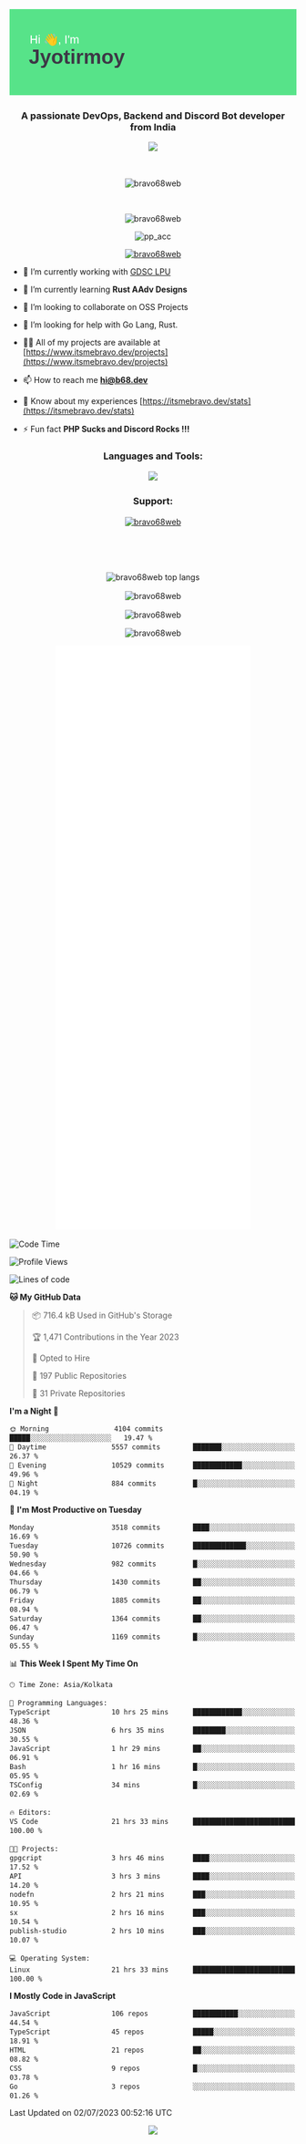 <p align="center"><img src="header.png"></p>
<h3 align="center">A passionate DevOps, Backend and Discord Bot developer from India</h3>

<p align="center"><a href="https://discord.com/users/457039372009865226"><img src="https://lanyard-profile-readme.vercel.app/api/457039372009865226"></a></p>
                           
<br>
<p align="center"> <img src="https://komarev.com/ghpvc/?username=bravo68web&label=Profile%20views&color=0e75b6&style=flat" alt="bravo68web" /> </p>
<br>


<p align="center"><img src="https://github-profile-trophy.vercel.app/?username=bravo68web&theme=discord&column=3&row=2" alt="bravo68web" /> </p>
<p align="center"><img src="https://osu-embed.b68dev.xyz/pp_acc" alt="pp_acc" /> </p>

<p align="center"> <a href="https://twitter.com/bravo68web" target="blank"><img src="https://img.shields.io/twitter/follow/bravo68web?logo=twitter&style=for-the-badge" alt="bravo68web" /></a> </p>

- 🔭 I’m currently working with [GDSC LPU](https://gdsclpu.live/)

- 🌱 I’m currently learning **Rust AAdv Designs**

- 👯 I’m looking to collaborate on OSS Projects

- 🤝 I’m looking for help with Go Lang, Rust.

- 👨‍💻 All of my projects are available at [https://www.itsmebravo.dev/projects](https://www.itsmebravo.dev/projects)

<!-- - 💬 Ask me about **DF Techs** -->

- 📫 How to reach me **hi@b68.dev**

- 📄 Know about my experiences [https://itsmebravo.dev/stats](https://itsmebravo.dev/stats)

- ⚡ Fun fact **PHP Sucks and Discord Rocks !!!**

<h3 align="center">Languages and Tools:</h3>
<p align="center"> 
<img src="https://skillicons.dev/icons?i=aws,bash,c,cs,cpp,cloudflare,css,dart,devto,discord,bots,docker,electron,ember,emotion,express,fastapi,figma,firebase,flask,gcp,git,github,githubactions,go,gitlab,graphql,heroku,html,ai,ipfs,js,jest,linux,md,mastodon,mongodb,neovim,netlify,nextjs,nginx,nodejs,postgres,postman,powershell,py,react,redis,regex,replit,rocket,rust,sqlite,mysql,stackoverflow,styledcomponents,supabase,sentry,solidity,svg,tailwind,tauri,twitter,ts,unity,v,vercel,vim,vite,wasm,webpack,workers&perline=8&theme=dark" />
</p>

<h3 align="center">Support:</h3>
<p align="center"><a href="https://www.buymeacoffee.com/bravo68web"> <img align="center" src="https://cdn.buymeacoffee.com/buttons/v2/default-yellow.png" height="50" width="210" alt="bravo68web" /></a></p><br><br>
<br>

<p align="center"> <img align="center" src="https://github-readme-stats-sync.vercel.app/api/top-langs?username=bravo68web&count_private=true&show_icons=true&theme=radical&border_radius=10&&langs_count=10&layout=compact" alt="bravo68web top langs" /></p>

<p align="center"> <img align="center" src="https://github-readme-stats-sync.vercel.app/api?username=bravo68web&count_private=true&show_icons=true&theme=radical&border_radius=10" alt="bravo68web" /></p>

<p align="center"> <img align="center" src="https://github-readme-streak-stats.herokuapp.com?user=bravo68web&theme=dracula&hide_border=true" alt="bravo68web" /></p>

<p align="center"> <img align="center" src="https://github-readme-stats-sync.vercel.app/api/wakatime?username=bravo68web&count_private=true&show_icons=true&theme=aura_dark&border_radius=10&&langs_count=10&layout=compact&range=last_7_days" alt="bravo68web" /></p>

<p align="center"><img src="https://raw.githubusercontent.com/BRAVO68WEB/BRAVO68WEB/master/github-metrics.svg"></p>

<!--START_SECTION:waka-->
![Code Time](http://img.shields.io/badge/Code%20Time-5%2C009%20hrs%2043%20mins-blue)

![Profile Views](http://img.shields.io/badge/Profile%20Views-9-blue)

![Lines of code](https://img.shields.io/badge/From%20Hello%20World%20I%27ve%20Written-62.1%20million%20lines%20of%20code-blue)

**🐱 My GitHub Data** 

> 📦 716.4 kB Used in GitHub's Storage 
 > 
> 🏆 1,471 Contributions in the Year 2023
 > 
> 💼 Opted to Hire
 > 
> 📜 197 Public Repositories 
 > 
> 🔑 31 Private Repositories 
 > 
**I'm a Night 🦉** 

```text
🌞 Morning                4104 commits        █████░░░░░░░░░░░░░░░░░░░░   19.47 % 
🌆 Daytime                5557 commits        ███████░░░░░░░░░░░░░░░░░░   26.37 % 
🌃 Evening                10529 commits       ████████████░░░░░░░░░░░░░   49.96 % 
🌙 Night                  884 commits         █░░░░░░░░░░░░░░░░░░░░░░░░   04.19 % 
```
📅 **I'm Most Productive on Tuesday** 

```text
Monday                   3518 commits        ████░░░░░░░░░░░░░░░░░░░░░   16.69 % 
Tuesday                  10726 commits       █████████████░░░░░░░░░░░░   50.90 % 
Wednesday                982 commits         █░░░░░░░░░░░░░░░░░░░░░░░░   04.66 % 
Thursday                 1430 commits        ██░░░░░░░░░░░░░░░░░░░░░░░   06.79 % 
Friday                   1885 commits        ██░░░░░░░░░░░░░░░░░░░░░░░   08.94 % 
Saturday                 1364 commits        ██░░░░░░░░░░░░░░░░░░░░░░░   06.47 % 
Sunday                   1169 commits        █░░░░░░░░░░░░░░░░░░░░░░░░   05.55 % 
```


📊 **This Week I Spent My Time On** 

```text
🕑︎ Time Zone: Asia/Kolkata

💬 Programming Languages: 
TypeScript               10 hrs 25 mins      ████████████░░░░░░░░░░░░░   48.36 % 
JSON                     6 hrs 35 mins       ████████░░░░░░░░░░░░░░░░░   30.55 % 
JavaScript               1 hr 29 mins        ██░░░░░░░░░░░░░░░░░░░░░░░   06.91 % 
Bash                     1 hr 16 mins        █░░░░░░░░░░░░░░░░░░░░░░░░   05.95 % 
TSConfig                 34 mins             █░░░░░░░░░░░░░░░░░░░░░░░░   02.69 % 

🔥 Editors: 
VS Code                  21 hrs 33 mins      █████████████████████████   100.00 % 

🐱‍💻 Projects: 
gpgcript                 3 hrs 46 mins       ████░░░░░░░░░░░░░░░░░░░░░   17.52 % 
API                      3 hrs 3 mins        ████░░░░░░░░░░░░░░░░░░░░░   14.20 % 
nodefn                   2 hrs 21 mins       ███░░░░░░░░░░░░░░░░░░░░░░   10.95 % 
sx                       2 hrs 16 mins       ███░░░░░░░░░░░░░░░░░░░░░░   10.54 % 
publish-studio           2 hrs 10 mins       ███░░░░░░░░░░░░░░░░░░░░░░   10.07 % 

💻 Operating System: 
Linux                    21 hrs 33 mins      █████████████████████████   100.00 % 
```

**I Mostly Code in JavaScript** 

```text
JavaScript               106 repos           ███████████░░░░░░░░░░░░░░   44.54 % 
TypeScript               45 repos            █████░░░░░░░░░░░░░░░░░░░░   18.91 % 
HTML                     21 repos            ██░░░░░░░░░░░░░░░░░░░░░░░   08.82 % 
CSS                      9 repos             █░░░░░░░░░░░░░░░░░░░░░░░░   03.78 % 
Go                       3 repos             ░░░░░░░░░░░░░░░░░░░░░░░░░   01.26 % 
```




 Last Updated on 02/07/2023 00:52:16 UTC
<!--END_SECTION:waka-->

<p align="center"><img src="https://bravo68web.me/images/header_.png"></p>

